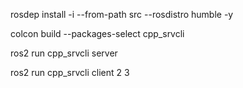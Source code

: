 
rosdep install -i --from-path src --rosdistro humble -y

colcon build --packages-select cpp_srvcli

ros2 run cpp_srvcli server

ros2 run cpp_srvcli client 2 3